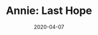 ---
layout: album
date: 2020-04-07
title: "Annie: Last Hope"
developer: Pixel Rice
card-image: 0
card-offset: 0
banner-image: 0
banner-offset: 0
---